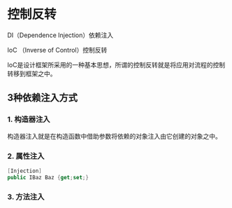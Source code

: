 # 控制反转

DI（Dependence Injection）依赖注入

IoC （Inverse of Control）控制反转

IoC是设计框架所采用的一种基本思想，所谓的控制反转就是将应用对流程的控制转移到框架之中。

## 3种依赖注入方式

### 1. 构造器注入

构造器注入就是在构造函数中借助参数将依赖的对象注入由它创建的对象之中。

### 2. 属性注入

```c#
[Injection]
public IBaz Baz {get;set;}
```

### 3. 方法注入



